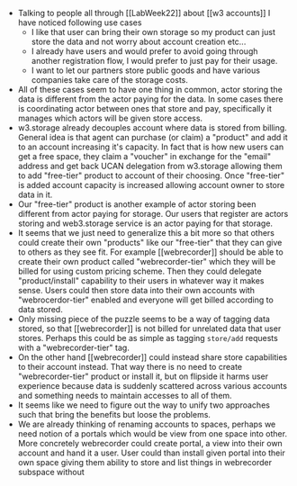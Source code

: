 - Talking to people all through [[LabWeek22]] about [[w3 accounts]] I have noticed following use cases
	- I like that user can bring their own storage so my product can just store the data and not worry about account creation etc...
	- I already have users and would prefer to avoid going through another registration flow, I would prefer to just pay for their usage.
	- I want to let our partners store public goods and have various companies take care of the storage costs.
- All of these cases seem to have one thing in common, actor storing the data is different from the actor paying for the data. In some cases there is coordinating actor between ones that store and pay, specifically it manages which actors will be given store access.
- w3.storage already decouples account where data is stored from billing. General idea is that agent can purchase (or claim) a "product" and add it to an account increasing it's capacity. In fact that is how new users can get a free space, they claim a "voucher" in exchange for the "email" address and get back UCAN delegation from w3.storage allowing them to add "free-tier" product to account of their choosing. Once "free-tier" is added account capacity is increased allowing account owner to store data in it.
- Our "free-tier" product is another example of actor storing been different from actor paying for storage. Our users that register are actors storing and web3.storage service is an actor paying for that storage.
- It seems that we just need to generalize this a bit more so that others could create their own "products" like our "free-tier" that they can give to others as they see fit. For example [[webrecorder]] should be able to create their own product called "webrecorder-tier" which they will be billed for using custom pricing scheme. Then they could delegate "product/install" capability to their users in whatever way it makes sense. Users could then store data into their own accounts with "webrocerdor-tier" enabled and everyone will get billed according to data stored.
- Only missing piece of the puzzle seems to be a way of tagging data stored, so that [[webrecorder]] is not billed for unrelated data that user stores. Perhaps this could be as simple as tagging `store/add` requests with a "webrecorder-tier" tag.
- On the other hand [[webrecorder]] could instead share store capabilities to their account instead. That way there is no need to create "webrecorder-tier" product or install it, but on flipside it harms user experience because data is suddenly scattered across various accounts and something needs to maintain accesses to all of them.
- It seems like we need to figure out the way to unify two approaches such that bring the benefits but loose the problems.
- We are already thinking of renaming accounts to spaces, perhaps we need notion of a portals which would be view from one space into other. More concretely webrecorder could create portal, a view into their own account and hand it a user. User could than install given portal into their own space giving them ability to store and list things in webrecorder subspace without